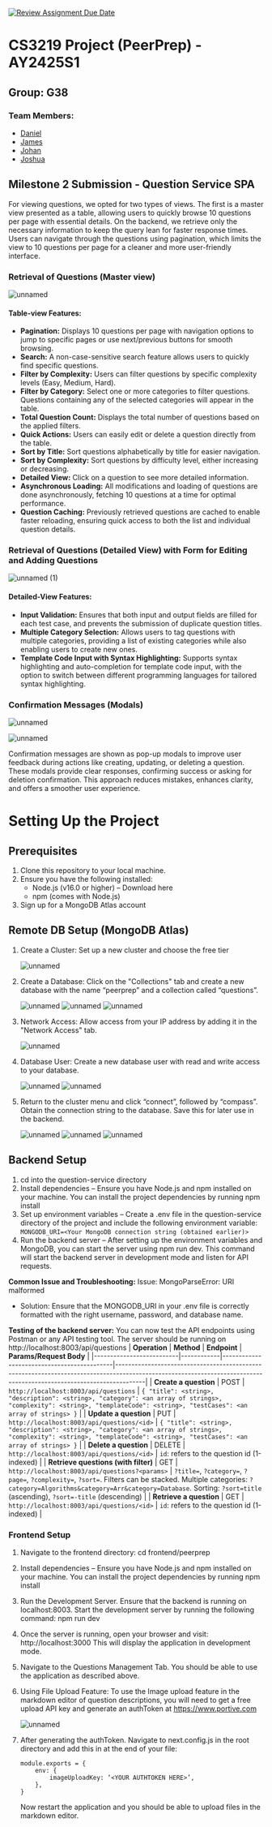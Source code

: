 [![Review Assignment Due Date](https://classroom.github.com/assets/deadline-readme-button-22041afd0340ce965d47ae6ef1cefeee28c7c493a6346c4f15d667ab976d596c.svg)](https://classroom.github.com/a/bzPrOe11)
# CS3219 Project (PeerPrep) - AY2425S1
## Group: G38

### Team Members:
- [Daniel](https://github.com/dloh2236)
- [James](https://github.com/jayllo-c)
- [Johan](https://github.com/delishad21)
- [Joshua](https://github.com/dloh2236)

## Milestone 2 Submission - Question Service SPA

For viewing questions, we opted for two types of views. The first is a master view presented as a table, allowing users to quickly browse 10 questions per page with essential details. On the backend, we retrieve only the necessary information to keep the query lean for faster response times. Users can navigate through the questions using pagination, which limits the view to 10 questions per page for a cleaner and more user-friendly interface.


### Retrieval of Questions (Master view)

   ![unnamed](https://github.com/user-attachments/assets/20dfa280-94c4-440d-851a-991abef8d38d)

#### Table-view Features:

- **Pagination:** Displays 10 questions per page with navigation options to jump to specific pages or use next/previous buttons for smooth browsing.
- **Search:** A non-case-sensitive search feature allows users to quickly find specific questions.
- **Filter by Complexity:** Users can filter questions by specific complexity levels (Easy, Medium, Hard).
- **Filter by Category:** Select one or more categories to filter questions. Questions containing any of the selected categories will appear in the table.
- **Total Question Count:** Displays the total number of questions based on the applied filters.
- **Quick Actions:** Users can easily edit or delete a question directly from the table.
- **Sort by Title:** Sort questions alphabetically by title for easier navigation.
- **Sort by Complexity:** Sort questions by difficulty level, either increasing or decreasing.
- **Detailed View:** Click on a question to see more detailed information.
- **Asynchronous Loading:** All modifications and loading of questions are done asynchronously, fetching 10 questions at a time for optimal performance.
- **Question Caching:** Previously retrieved questions are cached to enable faster reloading, ensuring quick access to both the list and individual question details.

### Retrieval of Questions (Detailed View) with Form for Editing and Adding Questions

   ![unnamed (1)](https://github.com/user-attachments/assets/ba7feb97-07bd-4df3-8f13-a0908d1ee575)

#### Detailed-View Features:

- **Input Validation:** Ensures that both input and output fields are filled for each test case, and prevents the submission of duplicate question titles.
- **Multiple Category Selection:** Allows users to tag questions with multiple categories, providing a list of existing categories while also enabling users to create new ones.
- **Template Code Input with Syntax Highlighting:** Supports syntax highlighting and auto-completion for template code input, with the option to switch between different programming languages for tailored syntax highlighting.

### Confirmation Messages (Modals)

   ![unnamed](https://github.com/user-attachments/assets/6bdeb466-beb1-4251-9703-b1939205cbb0)
   
   ![unnamed](https://github.com/user-attachments/assets/21ff6ebe-b2ca-464f-a3d1-488b6970ebd0)

Confirmation messages are shown as pop-up modals to improve user feedback during actions like creating, updating, or deleting a question. These modals provide clear responses, confirming success or asking for deletion confirmation. This approach reduces mistakes, enhances clarity, and offers a smoother user experience.


# Setting Up the Project

## Prerequisites

1. Clone this repository to your local machine.
2. Ensure you have the following installed:
   - Node.js (v16.0 or higher) – Download here
   - npm (comes with Node.js)
3. Sign up for a MongoDB Atlas account

## Remote DB Setup (MongoDB Atlas)

1. Create a Cluster: Set up a new cluster and choose the free tier

      ![unnamed](https://github.com/user-attachments/assets/8f539f32-a260-481c-a9a3-2e307ada9e2c)

2. Create a Database: Click on the "Collections" tab and create a new database with the name “peerprep” and a collection called “questions”.

      ![unnamed](https://github.com/user-attachments/assets/ccc3ec08-6b4e-4a1c-84f2-4517b70b86f4)
      ![unnamed](https://github.com/user-attachments/assets/371b3a83-c85c-4704-835e-5195f11ae77e)
      ![unnamed](https://github.com/user-attachments/assets/1c161b4a-1b39-4294-a9eb-629b36f571cc)

3. Network Access: Allow access from your IP address by adding it in the "Network Access" tab. 

      ![unnamed](https://github.com/user-attachments/assets/ec658c5a-6098-4a13-a4bd-7262dd1d8f29)

4. Database User: Create a new database user with read and write access to your database.

      ![unnamed](https://github.com/user-attachments/assets/800d4194-bb83-4411-abc9-d0f3ca51d107)
      ![unnamed](https://github.com/user-attachments/assets/d7ab1387-af80-44b7-8571-b74530ee320b)

5. Return to the cluster menu and click “connect”, followed by “compass”. Obtain the connection string to the database. Save this for later use in the backend.

      ![unnamed](https://github.com/user-attachments/assets/51f90e13-614f-4bc9-8e06-1ceae9d63b4d)
      ![unnamed](https://github.com/user-attachments/assets/1e2cea05-7c6f-4d5f-b30a-5365969c1427)
      ![unnamed](https://github.com/user-attachments/assets/6530e2aa-87ec-44c4-807a-ef587b9935f1)

## Backend Setup

1. cd into the question-service directory
2. Install dependencies – Ensure you have Node.js and npm installed on your machine. You can install the project dependencies by running npm install
3. Set up environment variables – Create a .env file in the question-service directory of the project and include the following environment variable: `MONGODB_URI=<Your MongoDB connection string (obtained earlier)>`
4. Run the backend server – After setting up the environment variables and MongoDB, you can start the server using npm run dev. This command will start the backend server in development mode and listen for API requests.

**Common Issue and Troubleshooting:**
Issue: MongoParseError: URI malformed
- Solution: Ensure that the MONGODB_URI in your .env file is correctly formatted with the right username, password, and database name.

**Testing of the backend server:**
You can now test the API endpoints using Postman or any API testing tool. The server should be running on http://localhost:8003/api/questions
| **Operation**            | **Method** | **Endpoint**                               | **Params/Request Body**                                                                                                                                             |
|--------------------------|------------|--------------------------------------------|---------------------------------------------------------------------------------------------------------------------------------------------------------------------|
| **Create a question**     | POST       | `http://localhost:8003/api/questions`      | `{ "title": <string>, "description": <string>, "category": <an array of strings>, "complexity": <string>, "templateCode": <string>, "testCases": <an array of strings> }` |
| **Update a question**     | PUT        | `http://localhost:8003/api/questions/<id>` | `{ "title": <string>, "description": <string>, "category": <an array of strings>, "complexity": <string>, "templateCode": <string>, "testCases": <an array of strings> }` |
| **Delete a question**     | DELETE     | `http://localhost:8003/api/questions/<id>` | `id`: refers to the question id (1-indexed)                                                                                                                           |
| **Retrieve questions (with filter)** | GET        | `http://localhost:8003/api/questions?<params>` | `?title=`, `?category=`, `?page=`, `?complexity=`, `?sort=`. Filters can be stacked. Multiple categories: `?category=Algorithms&category=Arr&category=Database`. Sorting: `?sort=title` (ascending), `?sort=-title` (descending) |
| **Retrieve a question**   | GET        | `http://localhost:8003/api/questions/<id>` | `id`: refers to the question id (1-indexed)                                                                                                                           |

### Frontend Setup
1. Navigate to the frontend directory: cd frontend/peerprep
2. Install dependencies – Ensure you have Node.js and npm installed on your machine. You can install the project dependencies by running npm install
3. Run the Development Server. Ensure that the backend is running on localhost:8003. Start the development server by running the following command: npm run dev
4. Once the server is running, open your browser and visit: http://localhost:3000 This will display the application in development mode.
5. Navigate to the Questions Management Tab. You should be able to use the application as described above.
6. Using File Upload Feature: To use the Image upload feature in the markdown editor of question descriptions, you will need to get a free upload API key and generate an authToken at https://www.portive.com

      ![unnamed](https://github.com/user-attachments/assets/99b5343e-16c3-421f-97e3-7545f56b931b)
8. After generating the authToken. Navigate to next.config.js in the root directory and add this in at the end of your file:
   ```
   module.exports = {
       env: {
           imageUploadKey: ‘<YOUR AUTHTOKEN HERE>’,
       },
   }
   ```
   Now restart the application and you should be able to upload files in the markdown editor.



